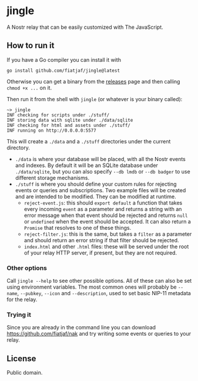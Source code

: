jingle
======

A Nostr relay that can be easily customized with The JavaScript.

## How to run it

If you have a Go compiler you can install it with

```
go install github.com/fiatjaf/jingle@latest
```

Otherwise you can get a binary from the [releases](../../releases) page and then calling `chmod +x ...` on it.

Then run it from the shell with `jingle` (or whatever is your binary called):

```
~> jingle
INF checking for scripts under ./stuff/
INF storing data with sqlite under ./data/sqlite
INF checking for html and assets under ./stuff/
INF running on http://0.0.0.0:5577
```

This will create a `./data` and a `./stuff` directories under the current directory.

- `./data` is where your database will be placed, with all the Nostr events and indexes. By default it will be an SQLite database under `./data/sqlite`, but you can also specify `--db lmdb` or `--db badger` to use different storage mechanisms.
- `./stuff` is where you should define your custom rules for rejecting events or queries and subscriptions. Two example files will be created and are intended to be modified. They can be modified at runtime.
  - `reject-event.js`: this should `export default` a function that takes every incoming `event` as a parameter and returns a string with an error message when that event should be rejected and returns `null` or `undefined` when the event should be accepted. It can also return a `Promise` that resolves to one of these things.
  - `reject-filter.js`: this is the same, but takes a `filter` as a parameter and should return an error string if that filter should be rejected.
  - `index.html` and other `.html` files: these will be served under the root of your relay HTTP server, if present, but they are not required.

### Other options

Call `jingle --help` to see other possible options. All of these can also be set using environment variables. The most common ones will probably be `--name`, `--pubkey`, `--icon` and `--description`, used to set basic NIP-11 metadata for the relay.

### Trying it

Since you are already in the command line you can download https://github.com/fiatjaf/nak and try writing some events or queries to your relay.

## License

Public domain.
